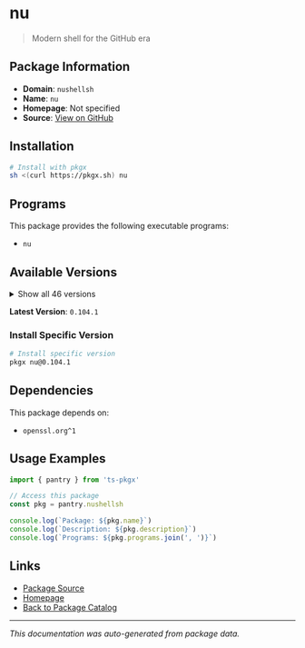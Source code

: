# nu

> Modern shell for the GitHub era

## Package Information

- **Domain**: `nushellsh`
- **Name**: `nu`
- **Homepage**: Not specified
- **Source**: [View on GitHub](https://github.com/pkgxdev/pantry/tree/main/projects/nushell.sh/package.yml)

## Installation

```bash
# Install with pkgx
sh <(curl https://pkgx.sh) nu
```

## Programs

This package provides the following executable programs:

- `nu`

## Available Versions

<details>
<summary>Show all 46 versions</summary>

- `0.104.1`, `0.104.0`, `0.103.0`, `0.102.0`, `0.101.0`
- `0.100.0`, `0.99.1`, `0.99.0`, `0.98.0`, `0.97.1`
- `0.97.0`, `0.96.1`, `0.96.0`, `0.95.0`, `0.94.2`
- `0.94.1`, `0.94.0`, `0.93.0`, `0.92.2`, `0.92.1`
- `0.92.0`, `0.91.0`, `0.90.1`, `0.90.0`, `0.89.0`
- `0.88.1`, `0.88.0`, `0.87.1`, `0.87.0`, `0.86.0`
- `0.85.0`, `0.84.0`, `0.83.1`, `0.83.0`, `0.82.0`
- `0.81.0`, `0.80.0`, `0.79.0`, `0.78.0`, `0.77.1`
- `0.77.0`, `0.76.0`, `0.75.0`, `0.74.0`, `0.73.0`
- `0.72.1`

</details>

**Latest Version**: `0.104.1`

### Install Specific Version

```bash
# Install specific version
pkgx nu@0.104.1
```

## Dependencies

This package depends on:

- `openssl.org^1`

## Usage Examples

```typescript
import { pantry } from 'ts-pkgx'

// Access this package
const pkg = pantry.nushellsh

console.log(`Package: ${pkg.name}`)
console.log(`Description: ${pkg.description}`)
console.log(`Programs: ${pkg.programs.join(', ')}`)
```

## Links

- [Package Source](https://github.com/pkgxdev/pantry/tree/main/projects/nushell.sh/package.yml)
- [Homepage](#)
- [Back to Package Catalog](../package-catalog.md)

---

*This documentation was auto-generated from package data.*
